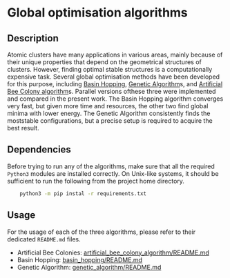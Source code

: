 
# Global optimisation algorithms

## Description

Atomic clusters have many applications in various areas, mainly because of their unique properties that depend on the geometrical structures of clusters. However, finding optimal stable structures is a computationally expensive task. Several global optimisation methods have been developed for this purpose, including [Basin Hopping](basin_hopping/), [Genetic Algorithm](genetic_algorithm/)s, and [Artificial Bee Colony algorithm](artificial_bee_colony_algorithm/)s. Parallel versions ofthese three were implemented and compared in the present work. The Basin Hopping algorithm converges very fast, but given more time and resources, the other two find global minima with lower energy. The Genetic Algorithm consistently finds the moststable configurations, but a precise setup is required to acquire the best result.

## Dependencies

Before trying to run any of the algorithms, make sure that all the required `Python3` modules are installed correctly. On Unix-like systems, it should be sufficient to run the following from the project home directory.

```bash
    python3 -m pip instal -r requirements.txt
```

## Usage

For the usage of each of the three algorithms, please refer to their dedicated `README.md` files.

* Artificial Bee Colonies: [artificial_bee_colony_algorithm/README.md](artificial_bee_colony_algorithm/README.md)
* Basin Hopping: [basin_hopping/README.md](basin_hopping/README.md)
* Genetic Algorithm: [genetic_algorithm/README.md](genetic_algorithm/README.md)
